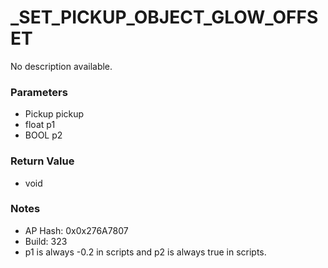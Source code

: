 # _SET_PICKUP_OBJECT_GLOW_OFFSET

No description available.

### Parameters
* Pickup pickup
* float p1
* BOOL p2

### Return Value
* void

### Notes
* AP Hash: 0x0x276A7807
* Build: 323
* p1 is always -0.2 in scripts and p2 is always true in scripts.

